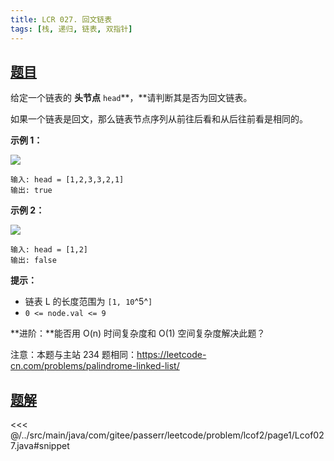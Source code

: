 ```yaml
---
title: LCR 027. 回文链表
tags: [栈, 递归, 链表, 双指针]
---
```



## [题目](https://leetcode.cn/problems/aMhZSa/)
给定一个链表的 **头节点** `head`**，**请判断其是否为回文链表。

如果一个链表是回文，那么链表节点序列从前往后看和从后往前看是相同的。

**示例 1：**

**![](https://pic.leetcode-cn.com/1626421737-LjXceN-image.png)**

```
输入: head = [1,2,3,3,2,1]
输出: true
```

**示例 2：**

**![](https://pic.leetcode-cn.com/1626422231-wgvnWh-image.png)**

```
输入: head = [1,2]
输出: false
```

**提示：**

* 链表 L 的长度范围为 `[1, 10`^5^`]`
* `0 <= node.val <= 9`

**进阶：**能否用 O(n) 时间复杂度和 O(1) 空间复杂度解决此题？

注意：本题与主站 234 题相同：<https://leetcode-cn.com/problems/palindrome-linked-list/>


## [题解](https://github.com/PasseRR/JavaLeetCode/blob/master/src/main/java/com/gitee/passerr/leetcode/problem/lcof2/page1/Lcof027.java)

<<< @/../src/main/java/com/gitee/passerr/leetcode/problem/lcof2/page1/Lcof027.java#snippet

